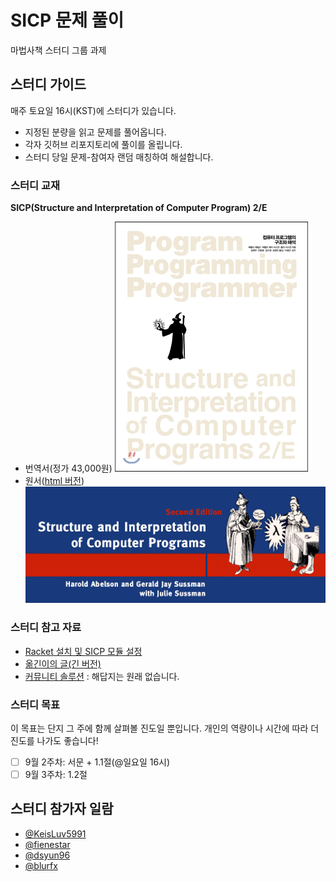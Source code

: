 # SICP 문제 풀이
마법사책 스터디 그룹 과제

## 스터디 가이드
매주 토요일 16시(KST)에 스터디가 있습니다.

- 지정된 분량을 읽고 문제를 풀어옵니다.
- 각자 깃허브 리포지토리에 풀이를 올립니다.
- 스터디 당일 문제-참여자 랜덤 매칭하여 해설합니다.

### 스터디 교재
**SICP(Structure and Interpretation of Computer Program) 2/E**

- 번역서(정가 43,000원)
  ![SICP](./sicp.jpg "컴퓨터 프로그램의 구조와 해석, 김재우 외 옮김")
- 원서([html 버전](https://mitpress.mit.edu/sites/default/files/sicp/index.html))
  ![SICP Banner](./sicp-banner.gif "원서의 html 버전은 공개 되어있음.")

### 스터디 참고 자료
- [Racket 설치 및 SICP 모듈 설정](https://kkalkkalparrot.tistory.com/32)
- [옮긴이의 글(긴 버전)](http://pchero21.com/?p=361)
- [커뮤니티 솔루션](http://community.schemewiki.org/?SICP-Solutions) : 해답지는 원래 없습니다.

### 스터디 목표
이 목표는 단지 그 주에 함께  살펴볼 진도일 뿐입니다. 개인의 역량이나 시간에 따라 더 진도를 나가도 좋습니다!
- [ ] 9월 2주차: 서문 + 1.1절(@일요일 16시)
- [ ] 9월 3주차: 1.2절

## 스터디 참가자 일람
- [@KeisLuv5991](https://github.com/KeisLuv5991/SicpExercise)
- [@fienestar](https://github.com/fienestar/sicp)
- [@dsyun96](https://github.com/dsyun96/wizard-practice)
- [@blurfx](https://github.com/blurfx/sicp)
